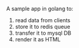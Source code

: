 A sample app in golang to:
1. read data from clients
2. store it to redis queue
3. transfer it to mysql DB
4. render it as HTML
